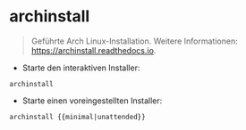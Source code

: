 # archinstall

> Geführte Arch Linux-Installation.
> Weitere Informationen: <https://archinstall.readthedocs.io>.

- Starte den interaktiven Installer:

`archinstall`

- Starte einen voreingestellten Installer:

`archinstall {{minimal|unattended}}`
